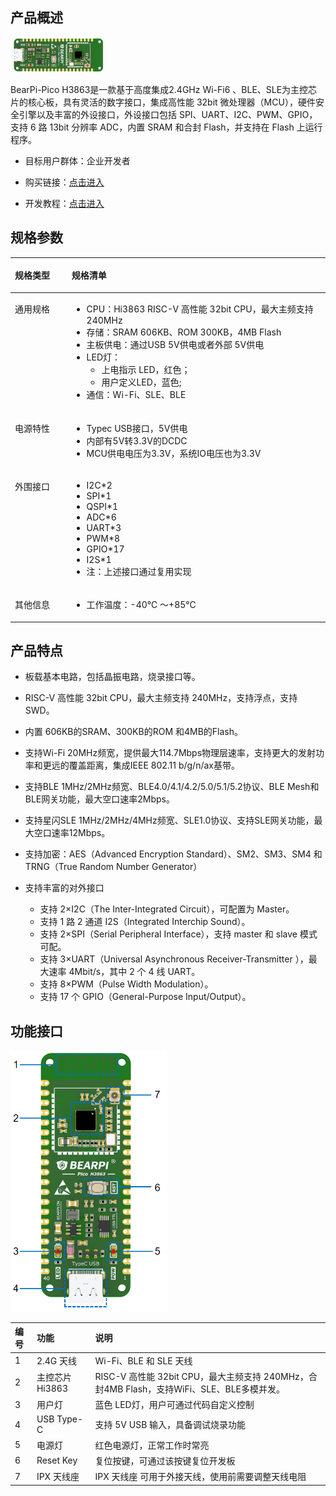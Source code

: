 ## 产品概述

<img src="media/BearPi-Pico_H3863/bearpi_pico_h3863.png"  width="150">

BearPi-Pico H3863是一款基于高度集成2.4GHz Wi-Fi6 、BLE、SLE为主控芯片的核心板，具有灵活的数字接口，集成高性能 32bit 微处理器（MCU），硬件安全引擎以及丰富的外设接口，外设接口包括 SPI、UART、I2C、PWM、GPIO，支持 6 路 13bit 分辨率 ADC，内置 SRAM 和合封 Flash，并支持在 Flash 上运行程序。

- 目标用户群体：企业开发者

- 购买链接：[点击进入](https://item.taobao.com/item.htm?id=821386760379)

- 开发教程：[点击进入](https://www.bearpi.cn/core_board/bearpi/pico/h3863/)


## 规格参数


<table><thead align="left"><tr id="r54b3810e43d24e1887c1d6a41394996b"><th class="cellrowborder" valign="top" width="18.02%" id="mcps1.2.3.1.1"><p id="a2b235e9ed55f4338886788f140e648a0"><a name="a2b235e9ed55f4338886788f140e648a0"></a><a name="a2b235e9ed55f4338886788f140e648a0"></a>规格类型</p>
</th>
<th class="cellrowborder" valign="top" width="81.98%" id="mcps1.2.3.1.2"><p id="a95c4ba2e404f4a45b65984746aaa56ab"><a name="a95c4ba2e404f4a45b65984746aaa56ab"></a><a name="a95c4ba2e404f4a45b65984746aaa56ab"></a>规格清单</p>
</th>
</tr>
</thead>
<tbody><tr id="r71f534ea66af4191b020408df5978f41"><td class="cellrowborder" valign="top" width="18.02%" headers="mcps1.2.3.1.1 "><p id="a0531f1bb62d5443880576cc5de23f2e6"><a name="a0531f1bb62d5443880576cc5de23f2e6"></a><a name="a0531f1bb62d5443880576cc5de23f2e6"></a>通用规格</p>
</td>
<td class="cellrowborder" valign="top" width="81.98%" headers="mcps1.2.3.1.2 "><a name="u2a0d06f28d454d30818ced9a0432211b"></a><a name="u2a0d06f28d454d30818ced9a0432211b"></a><ul id="u2a0d06f28d454d30818ced9a0432211b"><li>CPU：Hi3863 RISC-V 高性能 32bit CPU，最大主频支持 240MHz</li><li>存储：SRAM 606KB、ROM 300KB，4MB Flash</li><li>主板供电：通过USB 5V供电或者外部 5V供电</li><li>LED灯：<a name="ul0879143622219"></a><a name="ul0879143622219"></a><ul id="ul0879143622219"><li>上电指示 LED，红色；</li><li>用户定义LED，蓝色;</li></ul>
</li><li>通信：Wi-Fi、SLE、BLE</li>
</ul>
</td>
</tr>
<tr id="r3563f9df9759486794952d46c5d2d03f"><td class="cellrowborder" valign="top" width="18.02%" headers="mcps1.2.3.1.1 "><p id="afd48a2d879dc4aada8b60bebb96523c7"><a name="afd48a2d879dc4aada8b60bebb96523c7"></a><a name="afd48a2d879dc4aada8b60bebb96523c7"></a>电源特性</p>
</td>
<td class="cellrowborder" valign="top" width="81.98%" headers="mcps1.2.3.1.2 "><a name="uca57d799e7814925a5bf1b891335bd79"></a><a name="uca57d799e7814925a5bf1b891335bd79"></a><ul id="uca57d799e7814925a5bf1b891335bd79"><li>Typec USB接口，5V供电</li><li>内部有5V转3.3V的DCDC</li><li>MCU供电电压为3.3V，系统IO电压也为3.3V</li></ul>
</td>
</tr>

<tr id="rae93c5236b084cd2a2c0d5c29027b40e"><td class="cellrowborder" valign="top" width="18.02%" headers="mcps1.2.3.1.1 "><p id="a9b14a9e95b3849278c332259d8add1b2"><a name="a9b14a9e95b3849278c332259d8add1b2"></a><a name="a9b14a9e95b3849278c332259d8add1b2"></a>外围接口</p>
</td>
<td class="cellrowborder" valign="top" width="81.98%" headers="mcps1.2.3.1.2 "><a name="u7c73ebffd89e4092bd65f0d878d59b22"></a><a name="u7c73ebffd89e4092bd65f0d878d59b22"></a><ul id="u7c73ebffd89e4092bd65f0d878d59b22"><li>I2C*2</li><li>SPI*1</li><li>QSPI*1</li><li>ADC*6</li><li>UART*3</li><li>PWM*8</li><li>GPIO*17</li><li>I2S*1</li><li>注：上述接口通过复用实现</li></ul>
</td>
</tr>

<tr id="rae93c5236b084cd2a2c0d5c29027b40e"><td class="cellrowborder" valign="top" width="18.02%" headers="mcps1.2.3.1.1 "><p id="a9b14a9e95b3849278c332259d8add1b2"><a name="a9b14a9e95b3849278c332259d8add1b2"></a><a name="a9b14a9e95b3849278c332259d8add1b2"></a>其他信息</p>
</td>
<td class="cellrowborder" valign="top" width="81.98%" headers="mcps1.2.3.1.2 "><a name="u7c73ebffd89e4092bd65f0d878d59b22"></a><a name="u7c73ebffd89e4092bd65f0d878d59b22"></a><ul id="u7c73ebffd89e4092bd65f0d878d59b22"><li>工作温度：-40℃ ～+85℃</li></ul>
</td>
</tr>
</tbody>
</table>

## 产品特点


- 板载基本电路，包括晶振电路，烧录接口等。
- RISC-V 高性能 32bit CPU，最大主频支持 240MHz，支持浮点，支持 SWD。
- 内置 606KB的SRAM、300KB的ROM 和4MB的Flash。
- 支持Wi-Fi 20MHz频宽，提供最大114.7Mbps物理层速率，支持更大的发射功率和更远的覆盖距离，集成IEEE 802.11 b/g/n/ax基带。
- 支持BLE 1MHz/2MHz频宽、BLE4.0/4.1/4.2/5.0/5.1/5.2协议、BLE Mesh和BLE网关功能，最大空口速率2Mbps。
- 支持星闪SLE 1MHz/2MHz/4MHz频宽、SLE1.0协议、支持SLE网关功能，最大空口速率12Mbps。
- 支持加密：AES（Advanced Encryption Standard）、SM2、SM3、SM4 和 TRNG（True Random Number Generator）
- 支持丰富的对外接口

  - 支持 2×I2C（The Inter-Integrated Circuit），可配置为 Master。
  - 支持 1 路 2 通道 I2S（Integrated Interchip Sound）。
  - 支持 2×SPI（Serial Peripheral Interface），支持 master 和 slave 模式可配。
  - 支持 3×UART（Universal Asynchronous Receiver-Transmitter ），最大速率
    4Mbit/s，其中 2 个 4 线 UART。
  - 支持 8×PWM（Pulse Width Modulation）。
  - 支持 17 个 GPIO（General-Purpose Input/Output）。



## 功能接口

<img src="media/BearPi-Pico_H3863/image.png" width="250" >

| 编号 | 功能            | 说明                                                         |
| :--- | :-------------- | :----------------------------------------------------------- |
| 1    | 2.4G 天线       | Wi-Fi、BLE 和 SLE 天线                                       |
| 2    | 主控芯片 Hi3863 | RISC-V 高性能 32bit CPU，最大主频支持 240MHz，合封4MB Flash，支持WiFi、SLE、BLE多模并发。 |
| 3    | 用户灯          | 蓝色 LED灯，用户可通过代码自定义控制                         |
| 4    | USB Type-C      | 支持 5V USB 输入，具备调试烧录功能                           |
| 5    | 电源灯          | 红色电源灯，正常工作时常亮                                   |
| 6    | Reset Key       | 复位按键，可通过该按键复位开发板                             |
| 7    | IPX 天线座      | IPX 天线座 可用于外接天线，使用前需要调整天线电阻            |

</div>
